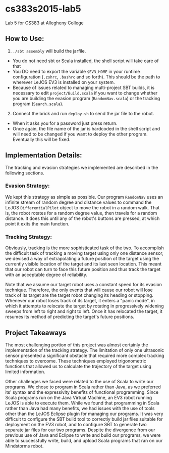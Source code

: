 # cs383s2015-lab5
Lab 5 for CS383 at Allegheny College

## How to Use:
 1. `./sbt assembly` will build the jarfile.
   - You do not need sbt or Scala installed, the shell script will take care of that
   - You DO need to export the variable `$EV3_HOME` in your runtime configuration (`.zshrc`, `.bashrc` and so forth). This should be the path to wherever LeJOS EV3 is installed on your system.
   - Because of issues related to managing multi-project SBT builds, it is necessary to edit `project/Build.scala` if you want to change whether you are building the evasion program (`RandomNav.scala`) or the tracking program (`Search.scala`).
 2. Connect the brick and run `deploy.sh` to send the jar file to the robot.
   - When it asks you for a password just press return.
   - Once again, the file name of the jar is hardcoded in the shell script and will need to be changed if you want to deploy the other program. Eventually this will be fixed.

## Implementation Details:
The tracking and evasion strategies we implemented are described in the
following sections.

### Evasion Strategy:
We kept this strategy as simple as possible. Our program `RandomNav` uses an
infinite stream of random degree and distance values to command the LeJOS `DifferentialPilot`
object to move the robot in a random walk. That is, the robot rotates for a
random degree value, then travels for a random distance. It does this until any
of the robot's buttons are pressed, at which point it exits the main function.

### Tracking Strategy:
Obviously, tracking is the more sophisticated task of the two. To accomplish the
difficult task of tracking a moving target using only one distance sensor, we devised a
way of extrapolating a future position of the target using the currently visible
location of the target and its last seen location. This meant that our robot
can turn to face this future position and thus track the target with an
acceptable degree of reliability.

Note that we assume our target robot uses a constant speed for its evasion
technique. Therefore, the only events that will cause our robot will lose track
of its target are the target robot changing its heading or stopping.
Whenever our robot loses track of its target, it enters a "panic mode", in which it
attempts to relocate the target by rotating in progressively widening sweeps
from left to right and right to left. Once it has relocated the target, it
resumes its method of predicting the target's future positions.

## Project Takeaways
The most challenging portion of this project was almost certainly the
implementation of the tracking strategy. The limitation of only one ultrasonic
sensor presented a significant obstacle that required more complex tracking
techniques to overcome. These techniques employed trigonometric functions that
allowed us to calculate the trajectory of the target using limited information.

Other challenges we faced were related to the use of Scala to write our programs. We chose 
to program in Scala rather than Java, as we preferred its' syntax and the expressivity
benefits of functional programming. Since Scala programs run on the Java Virtual Machine, 
an EV3 robot running LeJOS is able to execute them. While we found that programming in Scala 
rather than Java had many benefits, we had issues with the use of tools other than the LeJOS
Eclipse plugin for managing our programs. It was very difficult to configure the SBT build tool
to correctly build jar files suitable for deployment on the EV3 robot, and to configure SBT to 
generate two separate jar files for our two programs. Despite the divergence from our previous 
use of Java and Eclipse to write and build our programs, we were able to successfully write, 
build, and upload Scala programs that ran on our Mindstorms robot.
